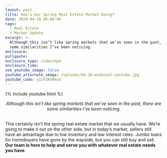 ```yaml
---
layout: post
title: How’s Our Spring Real Estate Market Doing?
date: 2020-04-28 00:00:00
tags:
  - Real Estate
  - Market Update
excerpt: >-
  Although this isn’t like spring markets that we’ve seen in the past, there are
  some similarities I’ve been noticing.
enclosure:
pullquote:
enclosure_type: video/mp4
enclosure_time:
use_youtube_image: false
youtube_alternate_image: /uploads/04-28-mcdaniel-youtube.jpg
youtube_code: yIxPZRnBkvU
---
```


{% include youtube.html %}

<center><em>Although this isn&rsquo;t like spring markets that we&rsquo;ve seen in the past, there are some similarities I&rsquo;ve been noticing.</em></center>

<br>This certainly isn’t the spring real estate market that we usually have. We’re going to make it out on the other side, but in today’s market, sellers still have an advantage due to low inventory and low interest rates. Jumbo loans for homebuyers have gone by the wayside, but you can still buy and sell. **Our team is here to help and serve you with whatever real estate needs you have**.